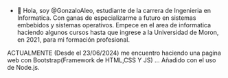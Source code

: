 - 👋 Hola, soy @GonzaloAleo, estudiante de la carrera de Ingenieria en Informatica. Con ganas de especializarme a futuro en sistemas embebidos y sistemas operativos.
Empece en el area de informatica haciendo algunos cursos hasta que ingrese a la Universidad de Moron, en 2021, para mi formación profesional.

ACTUALMENTE (Desde el 23/06/2024) me encuentro haciendo una pagina web con Bootstrap(Framework de HTML,CSS Y JS) ... Añadido con el uso de Node.js.
